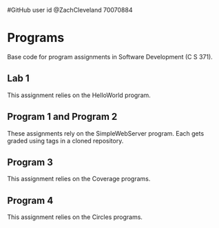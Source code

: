 #GitHub  user id @ZachCleveland 70070884
# Programs
Base code for program assignments in Software Development (C S 371). 

## Lab 1
This assignment  relies  on  the HelloWorld program.

## Program 1 and Program 2
These assignments rely on the SimpleWebServer program. Each gets graded using tags in a cloned repository. 

## Program 3
This assignment relies on the Coverage programs. 

## Program 4
This assignment relies on the Circles programs. 
